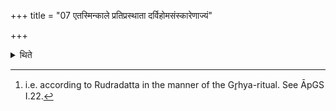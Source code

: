 +++
title = "07 एतस्मिन्काले प्रतिप्रस्थाता दर्विहोमसंस्कारेणाज्यं"

+++

<details><summary>थिते</summary>

7. At that time the Pratipasthātr̥ sanctifies the ghee in the manner of that of the Darvi-homas.[^1]   

[^1]: i.e. according to Rudradatta in the manner of the Gr̥hya-ritual. See ĀpGS I.22.  
</details>
